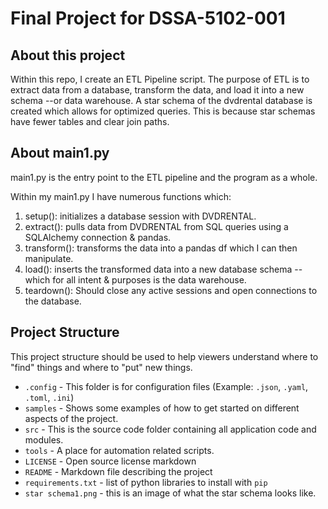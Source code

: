 # Final Project for DSSA-5102-001 

## About this project
Within this repo, I create an ETL Pipeline script. The purpose of ETL is to extract data from a database, transform the data, and load it into a new schema --or data warehouse. A star schema of the dvdrental database is created which allows for optimized queries. This is because star schemas have fewer tables and clear join paths. 


## About main1.py

main1.py is the entry point to the ETL pipeline and the program as a whole. 

Within my main1.py I have numerous functions which: 

1. setup(): initializes a database session with DVDRENTAL.
2. extract(): pulls data from DVDRENTAL from SQL queries using a SQLAlchemy connection & pandas.
3. transform(): transforms the data into a pandas df which I can then manipulate. 
4. load(): inserts the transformed data into a new database schema -- which for all intent & purposes is the data warehouse.
5. teardown(): Should close any active sessions and open connections to the database.


## __Project Structure__
This project structure should be used to help viewers understand where to "find" things and where to "put" new things. 
*   `.config` - This folder is for configuration files (Example: `.json`, `.yaml`, `.toml`, `.ini`)
*   `samples` - Shows some examples of how to get started on different aspects of the project.
*   `src` - This is the source code folder containing all application code and modules.
*   `tools` - A place for automation related scripts.
*   `LICENSE` - Open source license markdown
*   `README` - Markdown file describing the project
*   `requirements.txt` - list of python libraries to install with `pip`
*   `star schema1.png` - this is an image of what the star schema looks like.